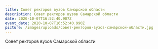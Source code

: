 ```yaml
---
title: Совет ректоров вузов Самарской области
description: Совет ректоров вузов Самарской области
date: 2020-10-07T16:52:40.907Z
event_date: 2020-10-07T16:52:40.990Z
picture: /images/uploads/совет-ректоров-вузов-самарской-области.jpg
---
```

Совет ректоров вузов Самарской области
